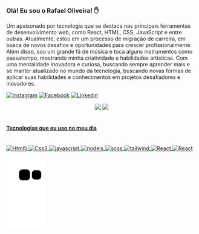 ### Olá! Eu sou o Rafael Oliveira! ✋
Um apaixonado por tecnologia que se destaca nas principais ferramentas de desenvolvimento web, como React, HTML, CSS, JavaScript e entre outras. Atualmente, estou em um processo de migração de carreira, em busca de novos desafios e oportunidades para crescer profissionalmente. Além disso, sou um grande fã de música e toca alguns instrumentos como passatempo, mostrando minha criatividade e habilidades artísticas. Com uma mentalidade inovadora e curiosa, buscando sempre aprender mais e se manter atualizado no mundo da tecnologia, buscando novas formas de aplicar suas habilidades e conhecimentos em projetos desafiadores e inovadores.

[![Instagram](https://img.shields.io/badge/Instagram-E4405F?style=for-the-badge&logo=instagram&logoColor=white)](https://www.instagram.com/rafaelret)
[![Facebook](https://img.shields.io/badge/Facebook-1877F2?style=for-the-badge&logo=facebook&logoColor=white)](https://www.facebook.com/)
[![Linkedin](https://img.shields.io/badge/LinkedIn-0077B5?style=for-the-badge&logo=linkedin&logoColor=white)](https://www.linkedin.com/in/rafaelods/)

<div align="center">
  <a href="https://github.com/rafael-ods">
  <img height="180em" src="https://github-readme-stats.vercel.app/api?username=rafael-ods&show_icons=true&theme=dracula&include_all_commits=true&count_private=true"/>
  <img height="180em" src="https://github-readme-stats.vercel.app/api/top-langs/?username=rafael-ods&layout=compact&langs_count=7&theme=dracula"/>
</div>
  <br>
  <div> 
    <h4>Tecnologias que eu uso no meu dia</h4> 
<div style="display: inline_block"><br>
    <img alt="Html5" src="https://img.shields.io/badge/HTML5-E34F26?style=for-the-badge&logo=html5&logoColor=white" align="center">
    <img alt="Css3" src="https://img.shields.io/badge/CSS3-1572B6?style=for-the-badge&logo=css3&logoColor=white" align="center">
    <img alt="javascript" src="https://img.shields.io/badge/JavaScript-F7DF1E?style=for-the-badge&logo=javascript&logoColor=black" align="center">
    <img alt="nodejs" src="https://img.shields.io/badge/Node.js-43853D?style=for-the-badge&logo=node.js&logoColor=white" align="center">
    <img alt="scss" src="https://img.shields.io/badge/Sass-CC6699?style=for-the-badge&logo=sass&logoColor=white" align="center">
    <img alt="tailwind" src="https://img.shields.io/badge/Tailwind_CSS-38B2AC?style=for-the-badge&logo=tailwind-css&logoColor=white" align="center">
    <img alt="React" src="https://img.shields.io/badge/React-20232A?style=for-the-badge&logo=react&logoColor=61DAFB" align="center">
    <img alt="React" src="https://img.shields.io/badge/TypeScript-007ACC?style=for-the-badge&logo=typescript&logoColor=white" align="center">
</div>
 
  ![Snake animation](https://github.com/rafael-ods/rafael-ods/blob/output/github-contribution-grid-snake.svg)
 
</div>
